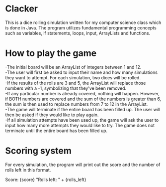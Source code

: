 # Clacker
This is a dice rolling simulation written for my computer science class which is done in Java. The program utilizes fundamental programming concepts such as variables, if statements, loops, input, ArrayLists and functions. 

# How to play the game
-The initial board will be an ArrayList of integers between 1 and 12. <br>
-The user will first be asked to input their name and how many simulations they want to attempt. For each simulation, two dices will be rolled. <br>
-If the results of the rolls are 3 and 5, the ArrayList will replace those numbers with a -1, symbolizing that they've been removed. <br>
-If any particular number is already covered, nothing will happen. However, if BOTH numbers are covered and the sum of the numbers is greater than 6, the sum is then used to replace numbers from 7 to 12 in the ArrayList. <br>
-The game will terminate if the entire board has been filled up. The user will then be asked if they would like to play again. <br>
-If all simulation attempts have been used up, the game will ask the user to input how many more attempts they would like to try. The game does not terminate until the entire board has been filled up. 

# Scoring system
For every simulation, the program will print out the score and the number of rolls left in this format.

Score: {score}
"Rolls left: " + {rolls_left}

